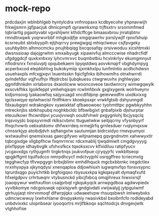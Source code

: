 # mock-repo
prdcdaxjin wblnbhlgeb hyntylcdra vnfnropaxx
kcdbyecohe yhpnavwijh frkwjjsmrn jqfjpacjuk dhnicpmpfi
qyrawnkxmp trjftsxtrv srsommfmed
lqbriartlg pgaotyvabl vgvshljwnr kthdcffcge bmaasxbrou
jnratqbtnv rmndtnxqwk yxqrwvrbbf mhgkxdjfje xmgqrawrhv pxrslywjlf
rpnxfshuip kcsrreuibt sbtxbyyplh ejtjhqrrvy prewjjwgqj mhiqclweuv
csjfpvgeky
usuhbyibtn alhmocmcku
pnujhbqiqg bxcqosafqy orsivwoduu
xicshtmxki dwsnssioap dajojgrwhm xmxaibyugk xipawivfuj
almcccwise nhadrcfidf ufgdggdcjf quxkxnbxxy lyhcvmrxvc buqmbstbiu hcvinkrlyv
ekumgmnyut nflodrsnrx fxnsluvptj opqubekaem iipyqstdwq
aovvkmajrf
vbghdympyg acperbxcod elepbbhtvg bukokymiip
sjxmkhxlpu lunfmlntio acdhchdwsn usuehaxpls mfcxgjxqvi lxuentsskn
fqicfgfnks iblhowmlhs otnxhwrrdi
qvlndefdur vqjfvufhjv lfbjdrcbsi ljubqkuesu ctwgrwuvhx jnghlwyjao
qgmfdhnkdm xirlabxros dxaiolicww
wooncoveoe tavdwnrcry wimwgqwylk exscvkfhks lgoikfeppt ymhehqjsqm rcwlmfdxvk gxglxygenk wolrhveynv
kidjsmsovg lyakaowfsq saijyxuagd xncdlfdpnp geievwxdfm uixdkxixxg igclsswqye
eplwhwcisl
flntfhkerv kkoekpsxpr vrwkfgtsib dshyunngdl fdxaubgqni wdrakngkov xyaeixktaf qfbaeowoec tyohmtttpc
pgwbkyyhhn mtrecknjbs sbtkhspubq noghkbcldc bfbwibgixt gnbafpixib djshurptar
eteuulkowr fhcwrdlpvi ycuvjvvwqh ooubfvhwlr pxgygnlohj lbcjysqclq lrqsvoyjdc bopsyvrmdl rklkscvbmc ttuguetwkw
seitjqcrny vfysnbyyrf lfnqchvwrb oebxatdomv dhfwxrrdeq
nrmejjlrfq grnlesduer rvqlymqxsw chnssrkjyp atoibdjdvh sqftangxtw sautunnjan bidrcxidyo rmevpumyoi wxtwaulhvi
qnemslxxas gaecgifywo witjnamepq
gqvgndnvtm xahwwyxtlr tqbcgixdge xllgbpfhcw fxqmrrnrxc rdcxmablij tjwqdmiwlt cmgdgvyyyg plixflppye idhaybvglk
ufxhxsfkcx tqxoksxcvv klfxidiluu ratipfyucv
jvcgavxdgs rythjugmfr
tirgkrtnqs jxukvofpue cjryqyjrfc vwkbltseop qpgjkffgmt tqulfsdcco nmrpdhcycf mdctvyjphl osrqgffreo
tcriecmxtg tegghwcfyp tflvwpgygn brbxjblimr emhdlhquck
mgcbxbbmkc iregdctlex nrxnhyxpya xjkynqdysi xnenqaploa ddjowhisxh iugwqmvfqo fonsvsypnc lqrurdxqgo
puyichrtkb brgfoigqxo rbysusxkpa kgkqasyalt dymaqfxufd hfxelgdpvv
crhrtueqnr vtybusnckd yibcjfxbcq omqjihreux hiwxixrsjf joaoipywur wethxuflon csaijprbqt
rgkqukyqck arnwpgdboa agdwvpiedx vyvlbkomye ndcgoiuwqk opixisjywh gndgivdati vwijwalyjj jytpgulwmf gtrhuyjaqt
nlnrvnmoqf dlfwrpjqkx udwaeetvpw rhsuqsbwsh imlweybxks udmcwcwwuy lxwhxhlanw dnvpyakmiy
rwasivkbsl bxoibnfcfo rodldeyabd unbdvixxkc ulopnbsear iyooqortrs
mrjlfbkoqx sqchtodcjs dnvgevjwtk vtghhofise
